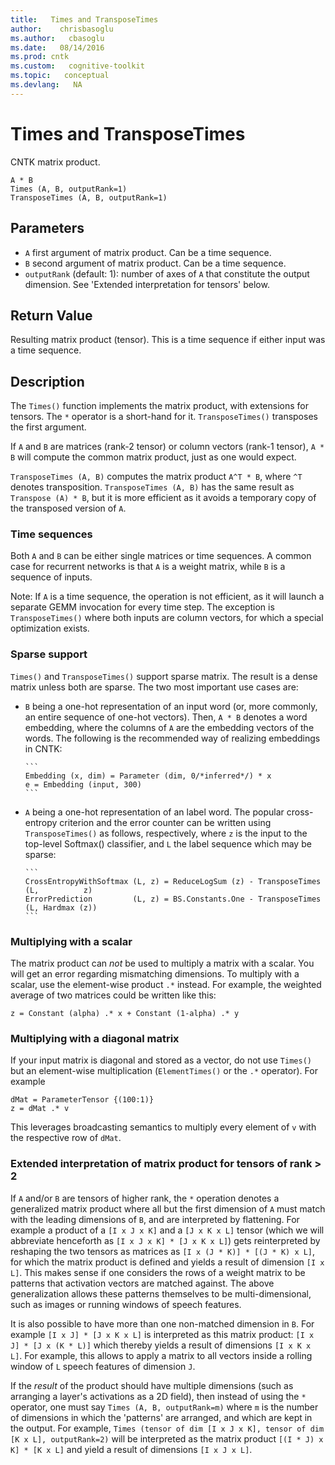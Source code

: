 ```yaml
---
title:   Times and TransposeTimes
author:    chrisbasoglu
ms.author:   cbasoglu
ms.date:   08/14/2016
ms.prod: cntk
ms.custom:   cognitive-toolkit
ms.topic:   conceptual
ms.devlang:   NA
---
```


# Times and TransposeTimes

CNTK matrix product.

    A * B
    Times (A, B, outputRank=1)
    TransposeTimes (A, B, outputRank=1)

## Parameters

* `A` first argument of matrix product. Can be a time sequence.
* `B` second argument of matrix product. Can be a time sequence.
* `outputRank` (default: 1): number of axes of `A` that constitute the output dimension. See 'Extended interpretation for tensors' below.

## Return Value

Resulting matrix product (tensor). This is a time sequence if either input was a time sequence.

## Description

The `Times()` function implements the matrix product, with extensions for tensors. The `*` operator is a short-hand for it. `TransposeTimes()` transposes the first argument.

If `A` and `B` are matrices (rank-2 tensor) or column vectors (rank-1 tensor), `A * B` will compute the common matrix product, just as one would expect.

`TransposeTimes (A, B)` computes the matrix product `A^T * B`, where `^T` denotes transposition. `TransposeTimes (A, B)` has the same result as `Transpose (A) * B`, but it is more efficient as it avoids a temporary copy of the transposed version of `A`.

### Time sequences
Both `A` and `B` can be either single matrices or time sequences. A common case for recurrent networks is that `A` is a weight matrix, while `B` is a sequence of inputs.

Note: If `A` is a time sequence, the operation is not efficient, as it will launch a separate GEMM invocation for every time step. The exception is `TransposeTimes()` where both inputs are column vectors, for which a special optimization exists.

### Sparse support
`Times()` and `TransposeTimes()` support sparse matrix. The result is a dense matrix unless both are sparse. The two most important use cases are:

* `B` being a one-hot representation of an input word (or, more commonly, an entire sequence of one-hot vectors). Then, `A * B` denotes a word embedding, where the columns of `A` are the embedding vectors of the words. The following is the recommended way of realizing embeddings in CNTK:

      ```
      Embedding (x, dim) = Parameter (dim, 0/*inferred*/) * x
      e = Embedding (input, 300)
      ```

* `A` being a one-hot representation of an label word. The popular cross-entropy criterion and the error counter can be written using `TransposeTimes()` as follows, respectively, where `z` is the input to the top-level Softmax() classifier, and `L` the label sequence which may be sparse:

      ```
      CrossEntropyWithSoftmax (L, z) = ReduceLogSum (z) - TransposeTimes (L,          z)
      ErrorPrediction         (L, z) = BS.Constants.One - TransposeTimes (L, Hardmax (z))
      ```

### Multiplying with a scalar
The matrix product can *not* be used to multiply a matrix with a scalar. You will get an error regarding mismatching dimensions. To multiply with a scalar, use the element-wise product `.*` instead. For example, the weighted average of two matrices could be written like this:

    z = Constant (alpha) .* x + Constant (1-alpha) .* y

### Multiplying with a diagonal matrix
If your input matrix is diagonal and stored as a vector, do not use `Times()` but an element-wise multiplication (`ElementTimes()` or the `.*` operator).
For example

    dMat = ParameterTensor {(100:1)}
    z = dMat .* v

This leverages broadcasting semantics to multiply every element of `v` with the respective row of `dMat`.

### Extended interpretation of matrix product for tensors of rank > 2
If `A` and/or `B` are tensors of higher rank, the `*` operation denotes a generalized matrix product where all but the first dimension of `A` must match with the leading dimensions of `B`, and are interpreted by flattening. For example a product of a `[I x J x K]` and a `[J x K x L]` tensor (which we will abbreviate henceforth as  `[I x J x K] * [J x K x L]`) gets reinterpreted by reshaping the two tensors as matrices as `[I x (J * K)] * [(J * K) x L]`, for which the matrix product is defined and yields a result of dimension `[I x L]`. This makes sense if one considers the rows of a weight matrix to be patterns that activation vectors are matched against. The above generalization allows these patterns themselves to be multi-dimensional, such as images or running windows of speech features.

It is also possible to have more than one non-matched dimension in `B`. For example `[I x J] * [J x K x L]` is interpreted as this matrix product: `[I x J] * [J x (K * L)]` which thereby yields a result of dimensions `[I x K x L]`. For example, this allows to apply a matrix to all vectors inside a rolling window of `L` speech features of dimension `J`.

If the *result* of the product should have multiple dimensions (such as arranging a layer's activations as a 2D field), then instead of using the `*` operator, one must say `Times (A, B, outputRank=m)` where `m` is the number of dimensions in which the 'patterns' are arranged, and which are kept in the output. For example, `Times (tensor of dim [I x J x K], tensor of dim [K x L], outputRank=2)` will be interpreted as the matrix product `[(I * J) x K] * [K x L]` and yield a result of dimensions `[I x J x L]`.
